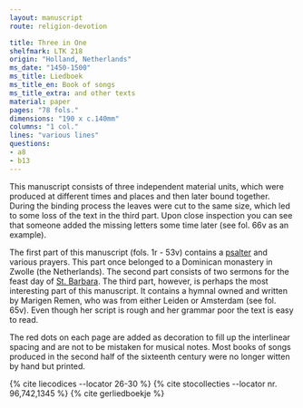 ```yaml
---
layout: manuscript
route: religion-devotion

title: Three in One
shelfmark: LTK 218
origin: "Holland, Netherlands"
ms_date: "1450-1500"
ms_title: Liedboek
ms_title_en: Book of songs
ms_title_extra: and other texts
material: paper
pages: "78 fols."
dimensions: "190 x c.140mm"
columns: "1 col."
lines: "various lines"
questions:
- a8
- b13
---
```


This manuscript consists of three independent material units, which were
produced at different times and places and then later bound together.
During the binding process the leaves were cut to the same size, which
led to some loss of the text in the third part. Upon close inspection
you can see that someone added the missing letters some time later (see
fol. <span data-fol="66v" class="fref">66v</span> as an example).

The first part of this manuscript (fols. <span data-fol="1r" class="fref">1r</span> - <span data-fol="53v" class="fref">53v</span>) contains a
[psalter](https://en.wikipedia.org/wiki/Psalter) and various prayers.
This part once belonged to a Dominican monastery in Zwolle (the
Netherlands). The second part consists of two sermons for the feast day
of [St. Barbara](https://en.wikipedia.org/wiki/Saint_Barbara). The third
part, however, is perhaps the most interesting part of this manuscript.
It contains a hymnal owned and written by Marigen Remen, who was from
either Leiden or Amsterdam (see fol. <span data-fol="65v" class="fref">65v</span>). Even though her script is
rough and her grammar poor the text is easy to read.

The red dots on each page are added as decoration to fill up the
interlinear spacing and are not to be mistaken for musical notes. Most
books of songs produced in the second half of the sixteenth century were
no longer witten by hand but printed.

{% cite liecodices --locator 26-30 %}
{% cite stocollecties --locator nr. 96,742,1345  %}
{% cite gerliedboekje %}